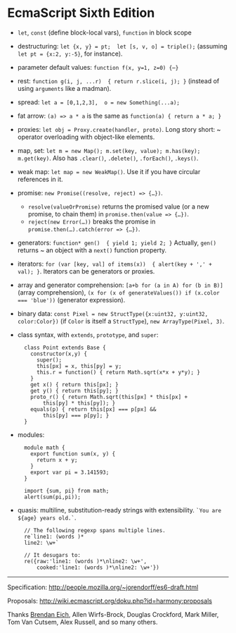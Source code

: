 EcmaScript Sixth Edition
========================


- `let`, `const` (define block-local vars), `function` in block scope

- destructuring: `let {x, y} = pt;  let [s, v, o] = triple();`
  (assuming `let pt = {x:2, y:-5}`, for instance).

- parameter default values: `function f(x, y=1, z=0) {⋯}`

- rest: `function g(i, j, ...r)  { return r.slice(i, j); }`
  (instead of using `arguments` like a madman).

- spread: `let a = [0,1,2,3],  o = new Something(...a);`

- fat arrow: `(a) => a * a` is the same as `function(a) { return a * a; }`

- proxies: `let obj = Proxy.create(handler, proto)`.
  Long story short: ~ operator overloading with object-like elements.

- map, set: `let m = new Map(); m.set(key, value); m.has(key); m.get(key)`.
  Also has `.clear()`, `.delete()`, `.forEach()`, `.keys()`.

- weak map: `let map = new WeakMap()`.
  Use it if you have circular references in it.

- promise: `new Promise((resolve, reject) => {…})`.
  * `resolve(valueOrPromise)` returns the promised value (or a new promise, to
    chain them) in `promise.then(value => {…})`.
  * `reject(new Error(…))` breaks the promise in
    `promise.then(…).catch(error => {…})`.

- generators: `function* gen()  { yield 1; yield 2; }`
  Actually, `gen()` returns ~ an object with a `next()` function property.

- iterators: `for (var [key, val] of items(x))  { alert(key + ',' + val); }`.
  Iterators can be generators or proxies.

- array and generator comprehension:
  `[a+b for (a in A) for (b in B)]` (array comprehension),
  `(x for (x of generateValues()) if (x.color === 'blue'))` (generator
  expression).

- binary data: `const Pixel = new StructType({x:uint32, y:uint32, color:Color})`
  (if `Color` is itself a `StructType`), `new ArrayType(Pixel, 3)`.

- class syntax, with `extends`, `prototype`, and `super`:

        class Point extends Base {
          constructor(x,y) {
            super();
            this[px] = x, this[py] = y;
            this.r = function() { return Math.sqrt(x*x + y*y); }
          }
          get x() { return this[px]; }
          get y() { return this[py]; }
          proto_r() { return Math.sqrt(this[px] * this[px] +
              this[py] * this[py]); }
          equals(p) { return this[px] === p[px] &&
              this[py] === p[py]; }
        }

- modules:
    
        module math {
          export function sum(x, y) {
            return x + y;
          }
          export var pi = 3.141593;
        }

        import {sum, pi} from math;
        alert(sum(pi,pi));

- quasis: multiline, substitution-ready strings with extensibility.
  `` `You are ${age} years old.` ``.
  
        // The following regexp spans multiple lines.
        re`line1: (words )*
        line2: \w+`
        
        // It desugars to:
        re({raw:'line1: (words )*\nline2: \w+',
            cooked:'line1: (words )*\nline2: \w+'})


- - -

Specification: <http://people.mozilla.org/~jorendorff/es6-draft.html>

Proposals: <http://wiki.ecmascript.org/doku.php?id=harmony:proposals>

Thanks [Brendan Eich](http://brendaneich.com/), Allen Wirfs-Brock, Douglas
Crockford, Mark Miller, Tom Van Cutsem, Alex Russell, and so many others.
